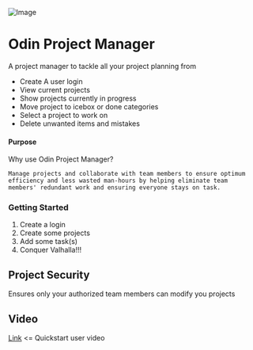 ![Image](https://github.com/bestcodyever/projectManagerCli/blob/master/pictures/OPM%20Screen%20Shot.png)

# Odin Project Manager
A project manager to tackle all your project planning from
- Create A user login
- View current projects
- Show projects currently in progress
- Move project to icebox or done categories
- Select a project to work on
- Delete unwanted items and mistakes

#### Purpose
Why use Odin Project Manager?

```Manage projects and collaborate with team members to ensure optimum efficiency and less wasted man-hours by helping eliminate team members' redundant work and ensuring everyone stays on task.```

### Getting Started
1. Create a login
2. Create some projects
3. Add some task(s)
4. Conquer Valhalla!!!

## Project Security
Ensures only your authorized team members can modify you projects


## Video

[Link](https://"youtu.be/mCCY2Omuhn4") <= Quickstart user video
